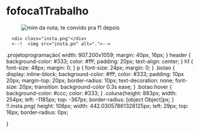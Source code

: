 # fofoca1Trabalho
<!DOCTYPE html>
<html lang="en">
<head>
    <meta charset="UTF-8">
    <meta http-equiv="X-UA-Compatible" content="IE=edge">
    <meta name="viewport" content="width=device-width, initial-scale=1.0">
    <title>Document</title>
</head>
<body>
    <figure>
        <img src="projeto progamação.png" alt="mim da nota, te convido pra f1 depois">
        <figcaption></div></figcaption>
      </figure>
      
      <div class="insta.png"</div>
      <--!  <img src="insta.pn" alt=".">-->
</body>
</html>
.projetoprogramação{
  width: 907.200x1059;
  margin: 40px, 16px;
}
header {
	background-color: #333;
	color: #fff;
	padding: 20px;
	text-align: center;
}
h1 {
	font-size: 48px;
	margin: 0;
}
p {
	font-size: 24px;
	margin: 0;
}
.botao {
	display: inline-block;
	background-color: #fff;
	color: #333;
	padding: 10px 20px;
	margin-top: 20px;
	border-radius: 10px;
	text-decoration: none;
	font-size: 20px;
	transition: background-color 0.3s ease;
}
.botao:hover {
	background-color: #ccc;
	color: #333;
}
.coluna{height: 883px;
width: 254px;
left: -1185px;
top: -367px;
border-radius: [object Object]px;
}
  !!.insta.png{
    height: 108px;
width: 442.03057861328125px;
left: 29px;
top: 16px;
border-radius: 0px;

  }
